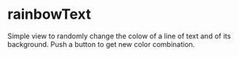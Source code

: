 # rainbowText

Simple view to randomly change the colow of a line of text and of its background.
Push a button to get new color combination.
